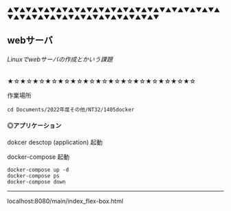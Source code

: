 ▲▼▲▼▲▼▲▼▲▼▲▼▲▼▲▼▲▼▲▼▲▼▲▼▲▼▲▼▲▼▲▼▲▼▲▼▲▼▲▼▲▼▲▼▲▼▲▼▲▼▲▼▲▼▲▼▲▼▲▼

## webサーバ
###### Linuxでwebサーバの作成とかいう課題

★☆★☆★☆★☆★☆★☆★☆★☆★☆★☆★☆★☆★☆★☆★☆

作業場所

```
cd Documents/2022年度その他/NT32/1405docker
```

#### ◎アプリケーション

dokcer desctop (application) 起動


docker-compose 起動

```
docker-compose up -d
docker-compose ps
docker-compose down
```

***

localhost:8080/main/index_flex-box.html
